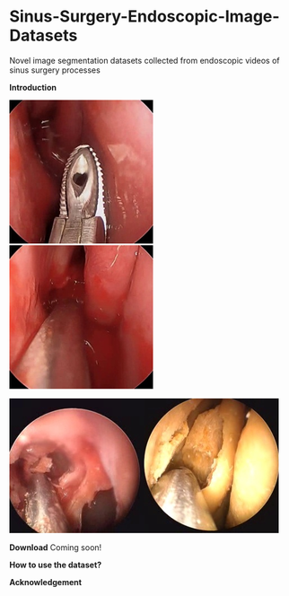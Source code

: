 # Sinus-Surgery-Endoscopic-Image-Datasets
Novel image segmentation datasets collected from endoscopic videos of sinus surgery processes

**Introduction**

![](https://github.com/SURA23/Sinus-Surgery-Endoscopic-Image-Datasets/blob/master/live-example1.jpg)![](https://github.com/SURA23/Sinus-Surgery-Endoscopic-Image-Datasets/blob/master/live-example2.jpg)


![](https://github.com/SURA23/Sinus-Surgery-Endoscopic-Image-Datasets/blob/master/cadaver-example1.jpg)![](https://github.com/SURA23/Sinus-Surgery-Endoscopic-Image-Datasets/blob/master/cadaver-example2.jpg)


**Download**
Coming soon!

**How to use the dataset?**


**Acknowledgement**
